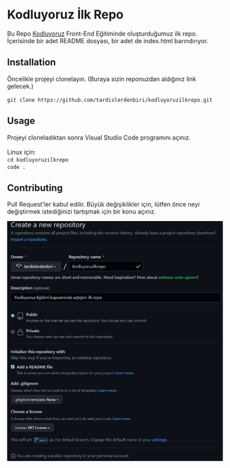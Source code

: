 # Kodluyoruz İlk Repo
Bu Repo [Kodluyoruz](https://kodluyoruz.org) Front-End Eğitiminde oluşturduğumuz ilk repo. İçerisinde bir adet README dosyası, bir adet de index.html barındırıyor.

## Installation
Öncelikle projeyi clonelayın. (Buraya sizin reponuzdan aldığınız link gelecek.)

`git clone https://github.com/tardislerdenbiri/kodluyoruzilkrepo.git`

## Usage
Projeyi cloneladıktan sonra Visual Studio Code programını açınız.
<br><br>
Linux için:<br>
`cd kodluyoruzilkrepo`<br>
`code .`
<br>

## Contributing
Pull Request'ler kabul edilir. Büyük değişiklikler için, lütfen önce neyi değiştirmek istediğinizi tartışmak için bir konu açınız.

![kodluyoruzilkrepo](img/kodluyoruzilkrepo.png)


